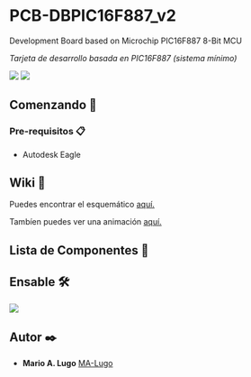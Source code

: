# PCB-DBPIC16F887_v2
Development Board based on Microchip PIC16F887 8-Bit MCU


_Tarjeta de desarrollo basada en PIC16F887 (sistema mínimo)_

![](https://drive.google.com/uc?export=view&id=1yVWt3oSvShM6cuBQZa5PdpuczYuV1JDe)
![](https://drive.google.com/uc?export=view&id=19XBJ0QlMIHbg9vegWUGyEqXRTqxzBaFq)


## Comenzando 🚀
### Pre-requisitos 📋

* Autodesk Eagle

## Wiki 📖

Puedes encontrar el esquemático [aquí.](https://drive.google.com/uc?export=view&id=1uyhpvZt8SFJf6NlxQCLjJcooKPEDv15b)

Tambíen puedes ver una animación [aquí.](https://drive.google.com/file/d/1NO_eVydhyPA-O2Zp3BOySrAR04YveleB/view?usp=sharing)

## Lista de Componentes 📖

## Ensable 🛠️

![](https://drive.google.com/uc?export=view&id=1PCVJMS5OCVGcx2QpUUYAr0coXK0wAjF2)


## Autor ✒️

* **Mario A. Lugo**  [MA-Lugo](https://github.com/MA-Lugo)


